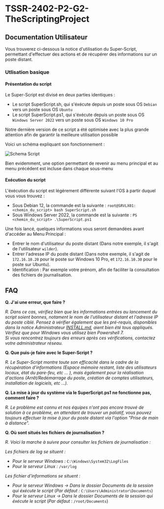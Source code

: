 # TSSR-2402-P2-G2-TheScriptingProject

## Documentation Utilisateur

Vous trouverez ci-dessous la notice d'utilisation du Super-Script, permettant d'effectuer des actions et de récupérer des informations sur un poste distant.

### Utlisation basique

#### Présentation du script

Le Super-Script est divisé en deux parties identiques :

- Le script SuperScript.sh, qui s'éxécute depuis un poste sous OS `Debian` vers un poste sous OS `Ubuntu`
- Le script SuperScript.ps1, qui s'éxécute depuis un poste sous OS `Windows Server 2022` vers un poste sous OS `Windows 10 Pro`

Notre dernière version de ce script a été optimisée avec la plus grande attention afin de garantir la meilleure utilisation possible

Voici un schéma expliquant son fonctionnement :


![Schema Script](https://github.com/WildCodeSchool/TSSR-2402-P2-G2-TheScriptingProject/assets/159007018/57a6a2ce-a84f-48ea-b7be-18505148cebe)



Bien evidemment, une option permettant de revenir au menu principal et au menu précédent est incluse dans chaque sous-menu

#### Exécution du script

L'éxécution du script est légérement différente suivant l'OS à partir duquel vous vous trouvez : 

- Sous Debian 12, la commande est la suivante : ```root@SRVLX01:<chemin_du_script> bash SuperScript.sh```
- Sous Windows Server 2022, la commande est la suivante : ```PS <chemin_du_script> .\SuperScript.ps1```


Une fois lancé, quelques informations vous seront demandées avant d'accéder au Menu Principal :

- Entrer le nom d'utilisateur du poste distant (Dans notre exemple, il s'agit de l'utilisateur `wilder`).
- Entrer l'adresse IP du poste distant (Dans notre exemple, il s'agit de `172.16.10.20` pour le poste sur Windows 10 Pro, et `172.16.10.30` pour le poste sur Ubuntu).
- Identification : Par exemple votre prénom, afin de faciliter la consultation des fichiers de journalisation.

## FAQ

**Q. J'ai une erreur, que faire ?**

*R. Dans ce cas, vérifiez bien que les informations entrées au lancement du script soient bonnes, notament le nom de l'utilisateur distant et l'adresse IP du poste ciblé.
Pensez à vérifier également que les pré-requis, disponibles dans la notice Administrateur [INSTALL.md](https://github.com/WildCodeSchool/TSSR-2402-P2-G2-TheScriptingProject/blob/main/INSTALL.md), aient bien été tous appliqués.  
Vérifiez que pour Windows vous utilisez bien Powershell 7.  
Si vous rencontrez toujours des erreurs après ces vérifications, contactez votre administrateur réseau.*

**Q. Que puis-je faire avec le Super-Script ?**

*R. Le Super-Script montre toute son efficacité dans le cadre de la récupération d'informations (Espace mémoire restant, liste des utilisateurs locaux, état du pare-feu, etc ... ), mais également pour la réalisation d'actions (Arrêt/Redémarrage du poste, création de comptes utilisateurs, installation de logiciels, etc ...).*

**Q. La mise à jour du système via le SuperScript.ps1 ne fonctionne pas, comment faire ?**

*R. Le problème est connu et nos équipes n'ont pas encore trouvé de solution à ce problème, en attendant de trouver un paliatif, vous pouvez toujours effectuer la mise à jour du poste distant via l'option "Prise de main à distance".*

**Q. Où sont situés les fichiers de journalisation ?**

*R. Voici la marche à suivre pour consulter les fichiers de journalisation :*

*Les fichiers de log se situent :*
 - *Pour le serveur Windows :* `C:\Windows\System32\LogFiles`
 - *Pour le serveur Linux :* `/var/log`

*Les fichier d'informations se situent :* 
 - *Pour le serveur Windows -> Dans le dossier Documents de la session qui éxécute le script* (*Par défaut :* `C:\Users\Administrator\Documents`)
 - *Pour le serveur Linux -> Dans le dossier Documents de la session qui éxécute le script* (*Par défaut* : `/root/Documents`)
